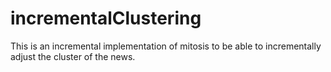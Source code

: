 incrementalClustering
=====================

This is an incremental implementation of mitosis to be able to incrementally adjust the cluster of the news.
